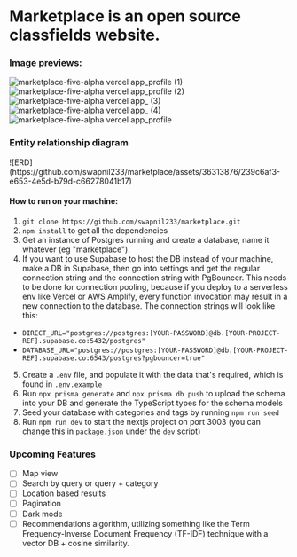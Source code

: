 <h1> Marketplace is an open source classfields website. </h1>

<h3>Image previews:</h3>

![marketplace-five-alpha vercel app_profile (1)](https://github.com/swapnil233/marketplace/assets/36313876/3448ce43-504a-4aff-9ac0-653d0bc418c0)
![marketplace-five-alpha vercel app_profile (2)](https://github.com/swapnil233/marketplace/assets/36313876/4543b7f8-42c1-46cd-9a5f-7eaa1276dc69)
![marketplace-five-alpha vercel app_ (3)](https://github.com/swapnil233/marketplace/assets/36313876/e7789af7-36f6-4636-9173-e19aa5cd8f05)
![marketplace-five-alpha vercel app_ (4)](https://github.com/swapnil233/marketplace/assets/36313876/99d77578-8efa-45e3-a31c-734684d6acd1)
![marketplace-five-alpha vercel app_profile](https://github.com/swapnil233/marketplace/assets/36313876/554dca3c-3ede-494c-a652-7d6c00ea8ecc)

<h3>Entity relationship diagram</h3>
![ERD](https://github.com/swapnil233/marketplace/assets/36313876/239c6af3-e653-4e5d-b79d-c66278041b17)

#### How to run on your machine:

1. `git clone https://github.com/swapnil233/marketplace.git`
2. `npm install` to get all the dependencies
3. Get an instance of Postgres running and create a database, name it whatever (eg "marketplace").
4. If you want to use Supabase to host the DB instead of your machine, make a DB in Supabase, then go into settings and get the regular connection string and the connection string with PgBouncer. This needs to be done for connection pooling, because if you deploy to a serverless env like Vercel or AWS Amplify, every function invocation may result in a new connection to the database. The connection strings will look like this:

- `DIRECT_URL="postgres://postgres:[YOUR-PASSWORD]@db.[YOUR-PROJECT-REF].supabase.co:5432/postgres"`
- `DATABASE_URL="postgres://postgres:[YOUR-PASSWORD]@db.[YOUR-PROJECT-REF].supabase.co:6543/postgres?pgbouncer=true"`

5. Create a `.env` file, and populate it with the data that's required, which is found in `.env.example`
6. Run `npx prisma generate` and `npx prisma db push` to upload the schema into your DB and generate the TypeScript types for the schema models
7. Seed your database with categories and tags by running `npm run seed`
8. Run `npm run dev` to start the nextjs project on port 3003 (you can change this in `package.json` under the `dev` script)

### Upcoming Features

- [ ] Map view
- [ ] Search by query or query + category
- [ ] Location based results
- [ ] Pagination
- [ ] Dark mode
- [ ] Recommendations algorithm, utilizing something like the Term Frequency-Inverse Document Frequency (TF-IDF) technique with a vector DB + cosine similarity.

